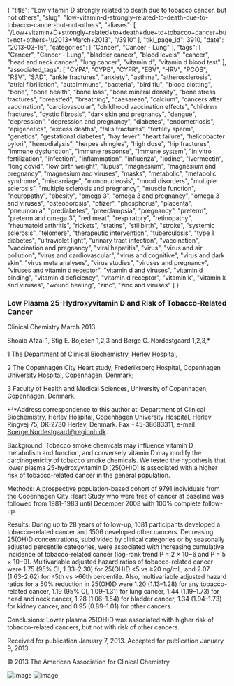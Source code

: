 {
    "title": "Low vitamin D strongly related to death due to tobacco cancer, but not others",
    "slug": "low-vitamin-d-strongly-related-to-death-due-to-tobacco-cancer-but-not-others",
    "aliases": [
        "/Low+vitamin+D+strongly+related+to+death+due+to+tobacco+cancer+but+not+others+\u2013+March+2013",
        "/3910"
    ],
    "tiki_page_id": 3910,
    "date": "2013-03-16",
    "categories": [
        "Cancer",
        "Cancer - Lung"
    ],
    "tags": [
        "Cancer",
        "Cancer - Lung",
        "bladder cancer",
        "blood levels",
        "cancer",
        "head and neck cancer",
        "lung cancer",
        "vitamin d",
        "vitamin d blood test"
    ],
    "associated_tags": [
        "CYPA",
        "CYPB",
        "CYPR",
        "EBV",
        "HRV",
        "PCOS",
        "RSV",
        "SAD",
        "ankle fractures",
        "anxiety",
        "asthma",
        "atherosclerosis",
        "atrial fibrillation",
        "autoimmune",
        "bacteria",
        "bird flu",
        "blood clotting",
        "bone",
        "bone health",
        "bone loss",
        "bone mineral density",
        "bone stress fractures",
        "breastfed",
        "breathing",
        "caesarean",
        "calcium",
        "cancers after vaccination",
        "cardiovascular",
        "childhood vaccination effects",
        "children fractures",
        "cystic fibrosis",
        "dark skin and pregnancy",
        "dengue",
        "depression",
        "depression and pregnancy",
        "diabetes",
        "endometriosis",
        "epigenetics",
        "excess deaths",
        "falls fractures",
        "fertility sperm",
        "genetics",
        "gestational diabetes",
        "hay fever",
        "heart failure",
        "helicobacter pylori",
        "hemodialysis",
        "herpes shingles",
        "high dose",
        "hip fractures",
        "immune dysfunction",
        "immune response",
        "immune system",
        "in vitro fertilization",
        "infection",
        "inflammation",
        "influenza",
        "iodine",
        "ivermectin",
        "long covid",
        "low birth weight",
        "lupus",
        "magnesium",
        "magnesium and pregnancy",
        "magnesium and viruses",
        "masks",
        "metabolic",
        "metabolic syndrome",
        "miscarriage",
        "mononucleosis",
        "mood disorders",
        "multiple sclerosis",
        "multiple sclerosis and pregnancy",
        "muscle function",
        "neuropathy",
        "obesity",
        "omega 3",
        "omega 3 and pregnancy",
        "omega 3 and viruses",
        "osteoporosis",
        "pfizer",
        "phosphorus",
        "placenta",
        "pneumonia",
        "prediabetes",
        "preeclampsia",
        "pregnancy",
        "preterm",
        "preterm and omega 3",
        "red meat",
        "respiratory",
        "retinopathy",
        "rheumatoid arthritis",
        "rickets",
        "statins",
        "stillbirth",
        "stroke",
        "systemic sclerosis",
        "telomere",
        "therapeutic intervention",
        "tuberculosis",
        "type 1 diabetes",
        "ultraviolet light",
        "urinary tract infection",
        "vaccination",
        "vaccination and pregnancy",
        "viral hepatitis",
        "virus",
        "virus and air pollution",
        "virus and cardiovascular",
        "virus and cognitive",
        "virus and dark skin",
        "virus meta analyses",
        "virus studies",
        "viruses and pregnancy",
        "viruses and vitamin d receptor",
        "vitamin d and viruses",
        "vitamin d binding",
        "vitamin d deficiency",
        "vitamin d receptor",
        "vitamin k",
        "vitamin k and viruses",
        "wound healing",
        "zinc",
        "zinc and viruses"
    ]
}


### Low Plasma 25-Hydroxyvitamin D and Risk of Tobacco-Related Cancer

Clinical Chemistry March 2013 

Shoaib Afzal 1,     Stig E. Bojesen 1,2,3 and     Børge G. Nordestgaard 1,2,3,*

1 The Department of Clinical Biochemistry, Herlev Hospital,

2 The Copenhagen City Heart study, Frederiksberg Hospital, Copenhagen University Hospital, Copenhagen, Denmark;

3 Faculty of Health and Medical Sciences, University of Copenhagen, Copenhagen, Denmark.

↵*Address correspondence to this author at: Department of Clinical Biochemistry, Herlev Hospital, Copenhagen University Hospital, Herlev Ringvej 75, DK-2730 Herlev, Denmark. Fax +45-38683311; e-mail Boerge.Nordestgaard@regionh.dk.

Background: Tobacco smoke chemicals may influence vitamin D metabolism and function, and conversely vitamin D may modify the carcinogenicity of tobacco smoke chemicals. We tested the hypothesis that lower plasma 25-hydroxyvitamin D <span>[25(OH)D]</span> is associated with a higher risk of tobacco-related cancer in the general population.

Methods: A prospective population-based cohort of 9791 individuals from the Copenhagen City Heart Study who were free of cancer at baseline was followed from 1981–1983 until December 2008 with 100% complete follow-up.

Results: During up to 28 years of follow-up, 1081 participants developed a tobacco-related cancer and 1506 developed other cancers. Decreasing 25(OH)D concentrations, subdivided by clinical categories or by seasonally adjusted percentile categories, were associated with increasing cumulative incidence of tobacco-related cancer (log-rank trend P = 2 × 10−6 and P = 5 × 10−9). Multivariable adjusted hazard ratios of tobacco-related cancer were 1.75 (95% CI, 1.33–2.30) for 25(OH)D <5 vs ≥20 ng/mL, and 2.07 (1.63–2.62) for ≤5th vs >66th percentile. Also, multivariable adjusted hazard ratios for a 50% reduction in 25(OH)D were 1.20 (1.13–1.28) for any tobacco-related cancer, 1.19 (95% CI, 1.09–1.31) for lung cancer, 1.44 (1.19–1.73) for head and neck cancer, 1.28 (1.06–1.54) for bladder cancer, 1.34 (1.04–1.73) for kidney cancer, and 0.95 (0.89–1.01) for other cancers.

Conclusions: Lower plasma 25(OH)D was associated with higher risk of tobacco-related cancers, but not with risk of other cancers.

Received for publication January 7, 2013.     Accepted for publication January 9, 2013.

© 2013 The American Association for Clinical Chemistry

<img src="https://d378j1rmrlek7x.cloudfront.net/attachments/jpeg/tobacco-cancer-f1.jpg" alt="image">
<img src="https://d378j1rmrlek7x.cloudfront.net/attachments/jpeg/tobacco-cancer-f.jpg" alt="image">
